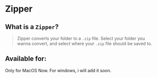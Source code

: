 # Zipper
## What is a `Zipper`?
> Zipper converts your folder to a `.zip` file.
> Select your folder you wanna convert, and select where your `.zip` file should be saved to.
## Available for:
Only for MacOS Now.
For windows, i will add it soon.
